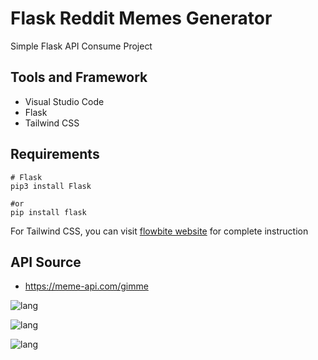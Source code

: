 # Flask Reddit Memes Generator
Simple Flask API Consume Project

## Tools and Framework
- Visual Studio Code
- Flask
- Tailwind CSS

## Requirements
```
# Flask
pip3 install Flask

#or
pip install flask
```


For Tailwind CSS, you can visit [flowbite website](https://flowbite.com/docs/getting-started/flask/) for complete instruction

## API Source
- https://meme-api.com/gimme

![lang](https://img.shields.io/badge/lang-python-blue) 

![lang](https://img.shields.io/badge/framework-flask-9cf)

![lang](https://img.shields.io/badge/license-mit-critical)
